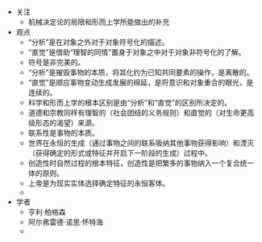 - 关注
	- 机械决定论的局限和形而上学所能做出的补充
- 观点
	- “分析”是在对象之外对于对象符号化的描述。
	- “直觉”是借助“理智的同情”置身于对象之中对于对象非符号化的了解。
	- 符号是非完美的。
	- “分析”是摧毁事物的本质，将其化约为已知共同要素的操作，是离散的。
	- “直觉”是顺应事物变动生成发展的绵延，是将意识和对象重合的眼光，是连续的。
	- 科学和形而上学的根本区别是由“分析”和“直觉”的区别所决定的。
	- 道德和宗教同样有理智的（社会团结的义务规则）和直觉的（对生命更高级形态的渴望）来源。
	- 联系性是事物的本质。
	- 世界在永恒的生成（通过事物之间的联系吸纳其他事物获得影响）和湮灭（获得确定的形式或特征并开启下一阶段的生成）过程中。
	- 创造性时自然过程的根本特征，创造性是把繁多的事物纳入一个复合统一体的原则。
	- 上帝是为现实实体选择确定特征的永恒客体。
	-
- 学者
	- 亨利·柏格森
	- 阿尔弗雷德·诺思·怀特海
	-